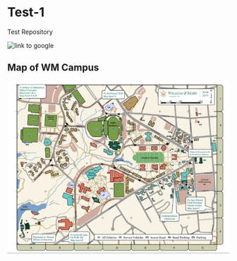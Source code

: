 # Test-1

Test Repository

![link to google](https://google.com)

## Map of WM Campus

![](campus_map_wm.PNG)
